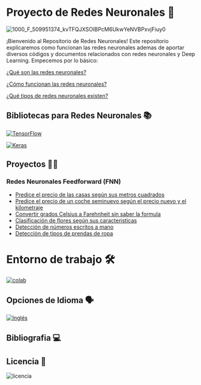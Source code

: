 
# Proyecto de Redes Neuronales 🧠

![1000_F_509951374_kvTFQJXSOIBPcM6UkwYeNVBPxvjFiuy0](https://github.com/ManuelMorenoNeria/NeuralNetworks/assets/114908218/878073ac-5f4a-4ada-b9d6-d46a48c64ad7)

¡Bienvenido al Repositorio de Redes Neuronales! Este repositorio explicaremos como funcionan las redes neuronales ademas de aportar diversos códigos y documentos relacionados con redes neuronales y Deep Learning. Empecemos por lo básico:

[¿Qué son las redes neuronales?](/ESP/QueSon.md)  

[¿Cómo funcionan las redes neuronales?](/ESP/ComoFuncionan.md)

[¿Qué tipos de redes neuronales existen?](/ESP/tipos.md)


## Bibliotecas para Redes Neuronales 📚
 [![TensorFlow](https://github.com/ManuelMorenoNeria/NeuralNetworks/assets/114908218/9e795ab1-a184-446c-81e5-e2661ec75c99)](/ESP/TensorFlow_ES.md)

 [![Keras](https://github.com/ManuelMorenoNeria/NeuralNetworks/assets/114908218/4393e800-32b9-4db3-a051-020adaa1633c)](/ESP/Keras_ES.md)
## Proyectos 👨‍💻
### Redes Neuronales Feedforward (FNN)
- [Predice el precio de las casas según sus metros cuadrados](/ESP/PrecioCasas.ipynb)
- [Predice el precio de un coche seminuevo según el precio nuevo y el kilometraje](/ESP/PrecioCoche.ipynb)
- [Convertir grados Celsius a Farehnheit sin saber la formula](/ESP/CelsiusToFahrenheit_ES.ipynb)
- [Clasificación de flores según sus caracteristicas](/ESP/ClasificarFlores.ipynb)
- [Detección de números escritos a mano](/ESP/Learning1ES.ipynb)
- [Detección de tipos de prendas de ropa](/ESP/Learning2ES.ipynb)

# Entorno de trabajo 🛠
[![colab](https://github.com/ManuelMorenoNeria/NeuralNetworks/assets/114908218/d95b1b4d-ea07-4903-906f-95a83d5fb725)](/ESP/Colab_ES.md)
## Opciones de Idioma 🗣
[![Inglés](https://github.com/ManuelMorenoNeria/NeuralNetworks/assets/114908218/732e5976-0d57-463a-83e3-237ded866888)](/README.md)

## Bibliografia 💻

## Licencia 🛑
![licencia](https://github.com/ManuelMorenoNeria/NeuralNetworks/assets/114908218/b860d6df-be55-4733-b9b0-19ccd2a93df7)
